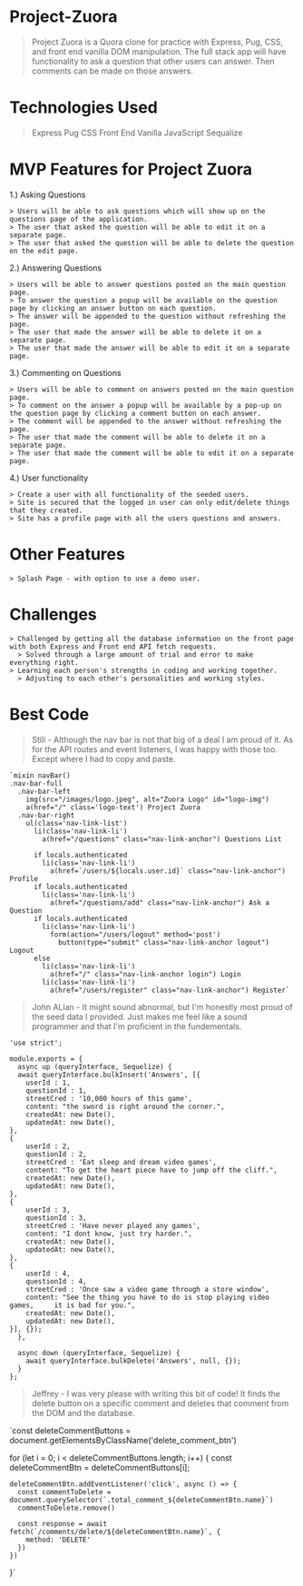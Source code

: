 # Project-Zuora
  > Project Zuora is a Quora clone for practice with Express, Pug, CSS, and front end vanilla DOM manipulation. The full stack app will have functionality to ask a question that other users can answer.  Then comments can be made on those answers.

# Technologies Used
  > Express
  > Pug
  > CSS
  > Front End Vanilla JavaScript
  > Sequalize

# MVP Features for Project Zuora
  1.) Asking Questions

    > Users will be able to ask questions which will show up on the questions page of the application.
    > The user that asked the question will be able to edit it on a separate page.
    > The user that asked the question will be able to delete the question on the edit page.

  2.) Answering Questions

    > Users will be able to answer questions posted on the main question page.
    > To answer the question a popup will be available on the question page by clicking an answer button on each question.
    > The answer will be appended to the question without refreshing the page.
    > The user that made the answer will be able to delete it on a separate page.
    > The user that made the answer will be able to edit it on a separate page.

   3.) Commenting on Questions

    > Users will be able to comment on answers posted on the main question page.
    > To comment on the answer a popup will be available by a pop-up on the question page by clicking a comment button on each answer.
    > The comment will be appended to the answer without refreshing the page.
    > The user that made the comment will be able to delete it on a separate page.
    > The user that made the comment will be able to edit it on a separate page.

   4.) User functionality

    > Create a user with all functionality of the seeded users.
    > Site is secured that the logged in user can only edit/delete things that they created.
    > Site has a profile page with all the users questions and answers.

# Other Features

    > Splash Page - with option to use a demo user.

# Challenges
    > Challenged by getting all the database information on the front page with both Express and Front end API fetch requests.
      > Solved through a large amount of trial and error to make everything right.
    > Learning each person's strengths in coding and working together.
      > Adjusting to each other's personalities and working styles.

# Best Code
  > Stili - Although the nav bar is not that big of a deal I am proud of it.  As for the API routes and event listeners, I was happy with those too. Except where I had to copy and paste.

    `mixin navBar()
    .nav-bar-full
      .nav-bar-left
        img(src="/images/logo.jpeg", alt="Zuora Logo" id="logo-img")
        a(href="/" class='logo-text') Project Zuora
      .nav-bar-right
        ul(class='nav-link-list')
          li(class='nav-link-li')
            a(href="/questions" class="nav-link-anchor") Questions List

          if locals.authenticated
            li(class='nav-link-li')
              a(href=`/users/${locals.user.id}` class="nav-link-anchor") Profile
          if locals.authenticated
            li(class='nav-link-li')
              a(href="/questions/add" class="nav-link-anchor") Ask a Question
          if locals.authenticated
            li(class='nav-link-li')
              form(action="/users/logout" method='post')
                button(type="submit" class="nav-link-anchor logout") Logout
          else
            li(class='nav-link-li')
              a(href="/" class="nav-link-anchor login") Login
            li(class='nav-link-li')
              a(href="/users/register" class="nav-link-anchor") Register`
              
              
  > John ALlan - It might sound abnormal, but I'm honestly most proud of the seed data I provided. Just makes me feel like a sound programmer and that I'm proficient in the fundementals.

    'use strict';

    module.exports = {
      async up (queryInterface, Sequelize) {
      await queryInterface.bulkInsert('Answers', [{
        userId : 1,
        questionId : 1,
        streetCred : '10,000 hours of this game',
        content: "the sword is right around the corner.",
        createdAt: new Date(),
        updatedAt: new Date(),
    },
    {
        userId : 2,
        questionId : 2,
        streetCred : 'Eat sleep and dream video games',
        content: "To get the heart piece have to jump off the cliff.",
        createdAt: new Date(),
        updatedAt: new Date(),
    },
    {
        userId : 3,
        questionId : 3,
        streetCred : 'Have never played any games',
        content: "I dont know, just try harder.",
        createdAt: new Date(),
        updatedAt: new Date(),
    },
    {
        userId : 4,
        questionId : 4,
        streetCred : 'Once saw a video game through a store window',
        content: "See the thing you have to do is stop playing video games,     it is bad for you.",
        createdAt: new Date(),
        updatedAt: new Date(),
    }], {});
      },

      async down (queryInterface, Sequelize) {
        await queryInterface.bulkDelete('Answers', null, {});
      }
    };
    
    
> Jeffrey - I was very please with writing this bit of code! It finds the delete button on a specific comment and deletes that comment from the DOM and the database.

`const deleteCommentButtons = document.getElementsByClassName('delete_comment_btn')

  for (let i = 0; i < deleteCommentButtons.length; i++) {
    const deleteCommentBtn = deleteCommentButtons[i];

    deleteCommentBtn.addEventListener('click', async () => {
      const commentToDelete = document.querySelector(`.total_comment_${deleteCommentBtn.name}`)
      commentToDelete.remove()

      const response = await fetch(`/comments/delete/${deleteCommentBtn.name}`, {
        method: 'DELETE'
      })
    })
}`
